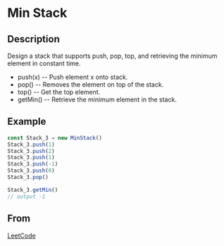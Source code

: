 # Min Stack

## Description

Design a stack that supports push, pop, top, and retrieving the minimum element in constant time.

* push(x) -- Push element x onto stack.
* pop() -- Removes the element on top of the stack.
* top() -- Get the top element.
* getMin() -- Retrieve the minimum element in the stack.

## Example

```javascript
const Stack_3 = new MinStack()
Stack_3.push(1)
Stack_3.push(2)
Stack_3.push(1)
Stack_3.push(-1)
Stack_3.push(0)
Stack_3.pop()

Stack_3.getMin()
// output -1
```

## From

[LeetCode](https://leetcode.com/problems/min-stack/)
